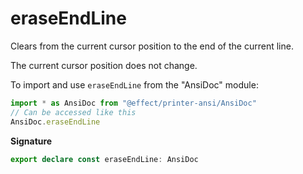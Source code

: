 # eraseEndLine

Clears from the current cursor position to the end of the current line.

The current cursor position does not change.

To import and use `eraseEndLine` from the "AnsiDoc" module:

```ts
import * as AnsiDoc from "@effect/printer-ansi/AnsiDoc"
// Can be accessed like this
AnsiDoc.eraseEndLine
```

**Signature**

```ts
export declare const eraseEndLine: AnsiDoc
```
